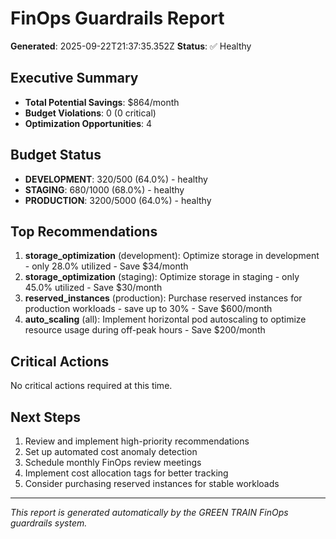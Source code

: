 # FinOps Guardrails Report

**Generated**: 2025-09-22T21:37:35.352Z
**Status**: ✅ Healthy

## Executive Summary

- **Total Potential Savings**: $864/month
- **Budget Violations**: 0 (0 critical)
- **Optimization Opportunities**: 4

## Budget Status

- **DEVELOPMENT**: $320/$500 (64.0%) - healthy
- **STAGING**: $680/$1000 (68.0%) - healthy
- **PRODUCTION**: $3200/$5000 (64.0%) - healthy

## Top Recommendations

1. **storage_optimization** (development): Optimize storage in development - only 28.0% utilized - Save $34/month
2. **storage_optimization** (staging): Optimize storage in staging - only 45.0% utilized - Save $30/month
3. **reserved_instances** (production): Purchase reserved instances for production workloads - save up to 30% - Save $600/month
4. **auto_scaling** (all): Implement horizontal pod autoscaling to optimize resource usage during off-peak hours - Save $200/month

## Critical Actions

No critical actions required at this time.

## Next Steps

1. Review and implement high-priority recommendations
2. Set up automated cost anomaly detection
3. Schedule monthly FinOps review meetings
4. Implement cost allocation tags for better tracking
5. Consider purchasing reserved instances for stable workloads

---
*This report is generated automatically by the GREEN TRAIN FinOps guardrails system.*
